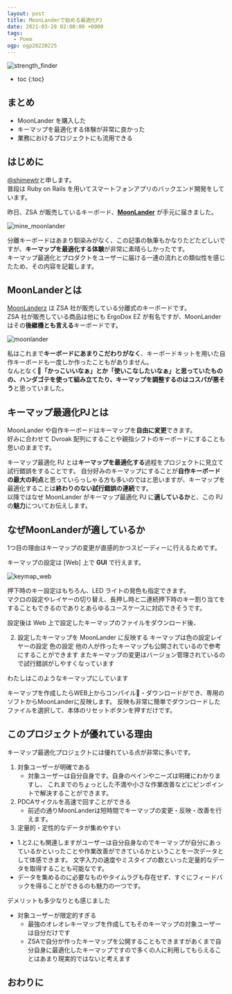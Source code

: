 ```yaml
---
layout: post
title: MoonLanderで始める最適化PJ
date: 2021-03-28 02:00:00 +0900
tags:
  - Poem
ogp: ogp20220225
---
```


![strength_finder]({{site.baseurl}}/assets/ogp/ogp20220225.png)

- toc
{:toc}

## まとめ

- MoonLander を購入した
- キーマップを最適化する体験が非常に良かった
- 業務におけるプロジェクトにも流用できる

## はじめに

[@shimewtr](https://twitter.com/shimewtr)と申します。  
普段は Ruby on Rails を用いてスマートフォンアプリのバックエンド開発をしています。

昨日、ZSA が販売しているキーボード、[**MoonLander**](https://www.zsa.io/moonlander/) が手元に届きました。  

![mine_moonlander]({{site.baseurl}}/assets/images/posts/2021-03-28/my.png)

分離キーボードはあまり馴染みがなく、この記事の執筆もかなりたどたどしいですが、**キーマップを最適化する体験**が非常に素晴らしかったです。  
キーマップ最適化とプロダクトをユーザーに届ける一連の流れとの類似性を感じたため、その内容を記載します。

## MoonLanderとは

 [MoonLanderz](https://www.zsa.io/moonlander/) は ZSA 社が販売している分離式のキーボードです。  
ZSA 社が販売している商品は他にも ErgoDox EZ が有名ですが、MoonLander はその**後継機とも言える**キーボードです。

![moonlander]({{site.baseurl}}/assets/images/posts/2021-03-28/moonlander.webp)

私はこれまで**キーボードにあまりこだわりがなく**、キーボードキットを用いた自作キーボードも一度しか作ったこともがありません。  
なんとなく**「かっこいいなぁ」**とか**「使いこなしたいなぁ」**と思っていたものの、ハンダゴテを使って組み立てたり、キーマップを調整するのは**コスパが悪そう**と思っていました。

## キーマップ最適化PJとは

MoonLander や自作キーボードはキーマップを**自由に変更**できます。  
好みに合わせて Dvroak 配列にすることや親指シフトのキーボードにすることも思いのままです。

キーマップ最適化 PJ とは**キーマップを最適化する**過程をプロジェクトに見立て試行錯誤をすることです。
自分好みのキーマップにすることが**自作キーボードの最大の利点**と思っていらっしゃる方も多いのではと思いますが、キーマップを最適化することは**終わりのない試行錯誤の連続**です。  
以降ではなぜ MoonLander がキーマップ最適化 PJ に**適しているか**と、この PJ の**魅力**についてお伝えします。

## なぜMoonLanderが適しているか

1つ目の理由はキーマップの変更が直感的かつスピーディーに行えるためです。

キーマップの設定は [Web] 上で **GUI** で行えます。

![keymap_web]({{site.baseurl}}/assets/images/posts/2021-03-28/keymap_web.png)

押下時のキー設定はもちろん、LED ライトの発色も指定できます。  
マクロの設定やレイヤーの切り替え、長押し時と二連続押下時のキー割り当てをすることもできるのでありとあらゆるユースケースに対応できそうです。

設定後は Web 上で設定したキーマップのファイルをダウンロード後、

2. 設定したキーマップを MoonLander に反映する
キーマップは色の設定レイヤーの設定
色の設定
他の人が作ったキーマップも公開されているので参考にすることができます
またキーマップの変更はバージョン管理されているので試行錯誤がしやすくなっています

わたしはこのようなキーマップにしています

キーマップを作成したらWEB上からコンパイル・ダウンロードができ、専用のソフトからMoonLanderに反映します。
反映も非常に簡単でダウンロードしたファイルを選択して、本体のリセットボタンを押すだけです。

## このプロジェクトが優れている理由

キーマップ最適化プロジェクトには優れている点が非常に多いです。

1. 対象ユーザーが明確である
   - 対象ユーザーは自分自身です。自身のペインやニーズは明確にわかりますし、
これまでのちょっとした不満や小さな作業改善などにピンポイントで解決することができます。
2. PDCAサイクルを高速で回すことができる
   - 前述の通りMoonLanderは短時間でキーマップの変更・反映・改善を行えます。
3. 定量的・定性的なデータが集めやすい
  - 1.と2.にも関連しますがユーザーは自分自身なのでキーマップが自分にあっているかといったことや作業改善ができているかということを一次データとして体感できます。
文字入力の速度やミスタイプの数といった定量的なデータを取得することも可能なです。
  - データを集めるのに必要なものやタイムラグも存在せず、すぐにフィードバックを得ることができるのも魅力の一つです。




デメリットも多少なりとも感じました

- 対象ユーザーが限定的すぎる
  - 最強のオレオレキーマップを作成してもそのキーマップの対象ユーザーは自分だけです
  - ZSAで自分が作ったキーマップを公開することもできますがあくまで自分自身に最適化したキーマップですので多くの人に利用してもらえることはあまり現実的ではないと考えます



## おわりに


